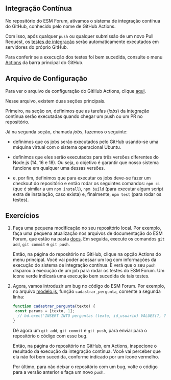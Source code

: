 ## Integração Contínua

No repositório do ESM Forum, ativamos o sistema de integração contínua do
GitHub, conhecido pelo nome de GitHub Actions.

Com isso, após qualquer `push` ou qualquer submissão 
de um novo Pull Request, os [testes de integração](testes.md) serão automaticamente executados em servidores do próprio GitHub.

Para conferir se a execução dos testes foi bem sucedida, consulte o menu 
[Actions](https://github.com/mtov/esmforum/actions) da barra principal do GitHub.


## Arquivo de Configuração

Para ver o arquivo de configuração do GitHub Actions, clique 
[aqui](../.github/workflows/node.js.yml). 

Nesse arquivo, existem duas seções principais.

Primeiro, na seção *on*, definimos que as tarefas (*jobs*) da
integração contínua serão executadas quando chegar um push ou 
um PR no repositório. 
 
Já na segunda seção, chamada *jobs*, fazemos o seguinte:

* definimos que os jobs serão executados pelo GitHub usando-se uma 
máquina virtual com o sistema operacional Ubuntu.

* definimos que eles serão executados para três versões diferentes 
do Node.js (14, 16 e 18). Ou seja, o objetivo é garantir que nosso 
sistema funcione em qualquer uma dessas versões.

* e, por fim, definimos que para executar os jobs deve-se fazer um 
checkout do repositório e então rodar os seguintes comandos: 
`npm ci` (que é similar a um `npm install`), `npm build` (para executar 
algum script extra de instalação, caso exista) e, finalmente, `npm test` 
(para rodar os testes).

## Exercícios

1. Faça uma pequena modificação no seu repositório local. Por exemplo, 
faça uma pequena atualização nos arquivos de documentação do ESM Forum, 
que estão na pasta [docs](.). Em seguida, execute os comandos 
`git add`, `git commit` e `git push`. 

    Então, na página do repositório no GitHub, clique na opção Actions do menu principal. Você vai poder acessar um log com informações da execução do sistema de integração contínua. E verá que o seu `push` disparou a execução de um job para rodar os testes do ESM Forum. Um ícone verde indicará uma execução bem sucedida de tais testes.

2. Agora, vamos introduzir um bug no código do ESM Forum. Por exemplo, no arquivo [modelo.js](../modelo.js), função `cadastrar_pergunta`, comente a segunda linha:

    ```javascript
    function cadastrar_pergunta(texto) {
     const params = [texto, 1];
      // bd.exec('INSERT INTO perguntas (texto, id_usuario) VALUES(?, ?)', params);
    }
    ```

    Dê agora um `git add`, `git commit` e `git push`, para enviar para o repositório o código com esse bug.

    Então, na página do repositório no GitHub, em Actions, inspecione o resultado da execução da integração contínua. Você vai perceber que ela não foi bem sucedida, conforme indicado por um ícone vermelho.

    Por último, para não deixar o repositório com um bug, volte o código para a versão anterior e faça um novo `push`.